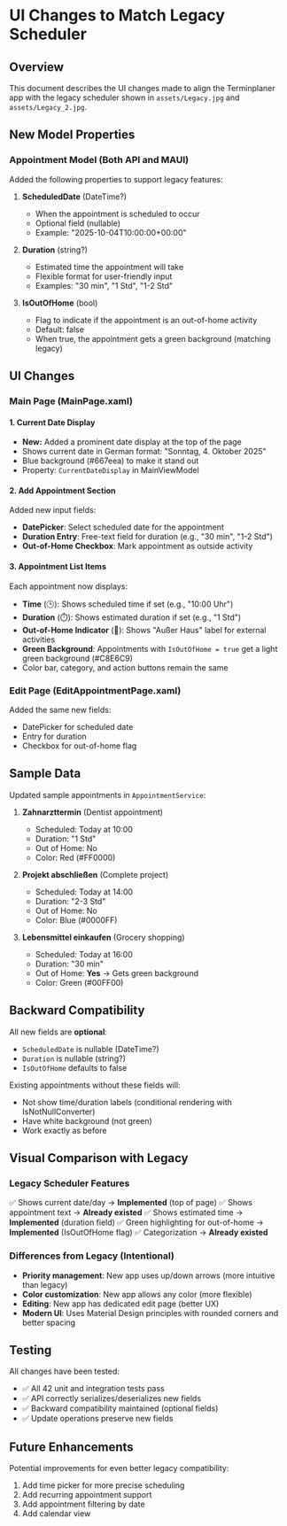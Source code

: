# UI Changes to Match Legacy Scheduler

## Overview
This document describes the UI changes made to align the Terminplaner app with the legacy scheduler shown in `assets/Legacy.jpg` and `assets/Legacy_2.jpg`.

## New Model Properties

### Appointment Model (Both API and MAUI)
Added the following properties to support legacy features:

1. **ScheduledDate** (DateTime?)
   - When the appointment is scheduled to occur
   - Optional field (nullable)
   - Example: "2025-10-04T10:00:00+00:00"

2. **Duration** (string?)
   - Estimated time the appointment will take
   - Flexible format for user-friendly input
   - Examples: "30 min", "1 Std", "1-2 Std"

3. **IsOutOfHome** (bool)
   - Flag to indicate if the appointment is an out-of-home activity
   - Default: false
   - When true, the appointment gets a green background (matching legacy)

## UI Changes

### Main Page (MainPage.xaml)

#### 1. Current Date Display
- **New:** Added a prominent date display at the top of the page
- Shows current date in German format: "Sonntag, 4. Oktober 2025"
- Blue background (#667eea) to make it stand out
- Property: `CurrentDateDisplay` in MainViewModel

#### 2. Add Appointment Section
Added new input fields:

- **DatePicker**: Select scheduled date for the appointment
- **Duration Entry**: Free-text field for duration (e.g., "30 min", "1-2 Std")
- **Out-of-Home Checkbox**: Mark appointment as outside activity

#### 3. Appointment List Items
Each appointment now displays:

- **Time** (🕒): Shows scheduled time if set (e.g., "10:00 Uhr")
- **Duration** (⏱️): Shows estimated duration if set (e.g., "1 Std")
- **Out-of-Home Indicator** (📍): Shows "Außer Haus" label for external activities
- **Green Background**: Appointments with `IsOutOfHome = true` get a light green background (#C8E6C9)
- Color bar, category, and action buttons remain the same

### Edit Page (EditAppointmentPage.xaml)

Added the same new fields:
- DatePicker for scheduled date
- Entry for duration
- Checkbox for out-of-home flag

## Sample Data

Updated sample appointments in `AppointmentService`:

1. **Zahnarzttermin** (Dentist appointment)
   - Scheduled: Today at 10:00
   - Duration: "1 Std"
   - Out of Home: No
   - Color: Red (#FF0000)

2. **Projekt abschließen** (Complete project)
   - Scheduled: Today at 14:00
   - Duration: "2-3 Std"
   - Out of Home: No
   - Color: Blue (#0000FF)

3. **Lebensmittel einkaufen** (Grocery shopping)
   - Scheduled: Today at 16:00
   - Duration: "30 min"
   - Out of Home: **Yes** → Gets green background
   - Color: Green (#00FF00)

## Backward Compatibility

All new fields are **optional**:
- `ScheduledDate` is nullable (DateTime?)
- `Duration` is nullable (string?)
- `IsOutOfHome` defaults to false

Existing appointments without these fields will:
- Not show time/duration labels (conditional rendering with IsNotNullConverter)
- Have white background (not green)
- Work exactly as before

## Visual Comparison with Legacy

### Legacy Scheduler Features
✅ Shows current date/day → **Implemented** (top of page)
✅ Shows appointment text → **Already existed**
✅ Shows estimated time → **Implemented** (duration field)
✅ Green highlighting for out-of-home → **Implemented** (IsOutOfHome flag)
✅ Categorization → **Already existed**

### Differences from Legacy (Intentional)
- **Priority management**: New app uses up/down arrows (more intuitive than legacy)
- **Color customization**: New app allows any color (more flexible)
- **Editing**: New app has dedicated edit page (better UX)
- **Modern UI**: Uses Material Design principles with rounded corners and better spacing

## Testing

All changes have been tested:
- ✅ All 42 unit and integration tests pass
- ✅ API correctly serializes/deserializes new fields
- ✅ Backward compatibility maintained (optional fields)
- ✅ Update operations preserve new fields

## Future Enhancements

Potential improvements for even better legacy compatibility:
1. Add time picker for more precise scheduling
2. Add recurring appointment support
3. Add appointment filtering by date
4. Add calendar view

